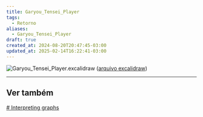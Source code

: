 ```yaml
---
title: Garyou_Tensei_Player
tags:
  - Retorno
aliases:
  - Garyou_Tensei_Player
draft: true
created_at: 2024-08-20T20:47:45-03:00
updated_at: 2025-02-14T16:22:41-03:00
---
```


![Garyou_Tensei_Player.excalidraw](Garyou_Tensei_Player.excalidraw.svg)
([arquivo excalidraw](Garyou_Tensei_Player.excalidraw.md))

---

## Ver também

[# Interpreting graphs](https://pressbooks.pub/sound/chapter/sound-graphs/)